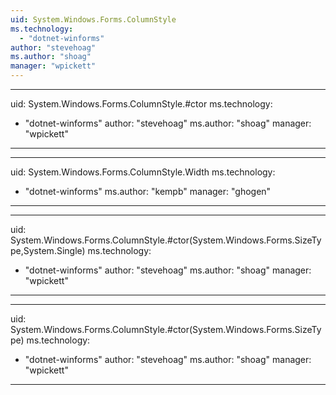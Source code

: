 ```yaml
---
uid: System.Windows.Forms.ColumnStyle
ms.technology: 
  - "dotnet-winforms"
author: "stevehoag"
ms.author: "shoag"
manager: "wpickett"
---
```


---
uid: System.Windows.Forms.ColumnStyle.#ctor
ms.technology: 
  - "dotnet-winforms"
author: "stevehoag"
ms.author: "shoag"
manager: "wpickett"
---

---
uid: System.Windows.Forms.ColumnStyle.Width
ms.technology: 
  - "dotnet-winforms"
ms.author: "kempb"
manager: "ghogen"
---

---
uid: System.Windows.Forms.ColumnStyle.#ctor(System.Windows.Forms.SizeType,System.Single)
ms.technology: 
  - "dotnet-winforms"
author: "stevehoag"
ms.author: "shoag"
manager: "wpickett"
---

---
uid: System.Windows.Forms.ColumnStyle.#ctor(System.Windows.Forms.SizeType)
ms.technology: 
  - "dotnet-winforms"
author: "stevehoag"
ms.author: "shoag"
manager: "wpickett"
---

